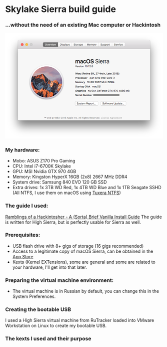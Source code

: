 # Skylake Sierra build guide
### ...without the need of an existing Mac computer or Hackintosh

![about](https://raw.githubusercontent.com/how2cope/hackintosh_stuff/master/images/about.png "about")


### My hardware:
* Mobo: ASUS Z170 Pro Gaming
* CPU: Intel i7-6700K Skylake
* GPU: MSI Nvidia GTX 970 4GB
* Memory: Kingston HyperX 16GB (2x8) 2667 MHz DDR4
* System drive: Samsung 840 EVO 120 GB SSD
* Extra drives: 1x 3TB WD Red, 1x 4TB WD Blue and 1x 1TB Seagate SSHD (All NTFS, I use them on macOS using [Tuxera NTFS](https://www.tuxera.com/products/tuxera-ntfs-for-mac/))

### The guide I used:
[Ramblings of a Hackintosher - A (Sorta) Brief Vanilla Install Guide](https://www.reddit.com/r/hackintosh/comments/68p1e2/ramblings_of_a_hackintosher_a_sorta_brief_vanilla/)
The guide is written for High Sierra, but is perfectly usable for Sierra as well.

### Prerequisites:
* USB flash drive with 8+ gigs of storage (16 gigs recommended)
* Access to a legitimate copy of macOS Sierra, can be obtained in the [App Store](https://itunes.apple.com/us/app/macos-sierra/id1127487414?mt=12)
* Kexts (Kernel EXTensions), some are general and some are  related to your hardware, I'll get into that later.

### Preparing the virtual machine environment:
* The virtual machine is in Russian by default, you can change this in the System Preferences.





### Creating the bootable USB
I used a High Sierra virtual machine from RuTracker loaded into VMware Workstation on Linux to create my bootable USB.




### The kexts I used and their purpose
